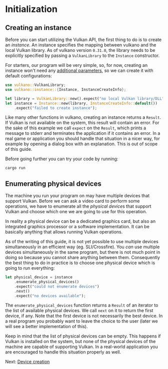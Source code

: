 # Initialization

## Creating an instance

Before you can start utilizing the Vulkan API, the first thing to do is to create
an *instance*. An instance specifies the mapping between vulkano and the local Vulkan library.
As of vulkano version `0.31.0`, the library needs to be explicitly specified by passing a 
`VulkanLibrary` to the  `Instance` constructor.

For starters, our program will be very simple, so, for now, creating an instance won't need any
[additional parameters](https://docs.rs/vulkano/0.34.0/vulkano/instance/struct.InstanceCreateInfo.html),
so we can create it with default configurations:

```rust
use vulkano::VulkanLibrary;
use vulkano::instance::{Instance, InstanceCreateInfo};

let library = VulkanLibrary::new().expect("no local Vulkan library/DLL");
let instance = Instance::new(library, InstanceCreateInfo::default())
    .expect("failed to create instance");
```

Like many other functions in vulkano, creating an instance returns a `Result`. If Vulkan is not
available on the system, this result will contain an error. For the sake of this example we call
`expect` on the `Result`, which prints a message to stderr and terminates the application if it
contains an error. In a real game or application you should handle that situation in a nicer way,
for example by opening a dialog box with an explanation. This is out of scope of this guide.

Before going further you can try your code by running:

```bash
cargo run
```

## Enumerating physical devices

The machine you run your program on may have multiple devices that support Vulkan. Before we can
ask a video card to perform some operations, we have to enumerate all the *physical device*s that
support Vulkan and choose which one we are going to use for this operation.

In reality a physical device can be a dedicated graphics card, but also an integrated graphics
processor or a software implementation. It can be basically anything that allows running Vulkan
operations.

As of the writing of this guide, it is not yet possible to use multiple devices simultaneously
in an efficient way (eg. SLI/Crossfire). You *can* use multiple devices simultaneously in the same
program, but there is not much point in doing so because you cannot share anything between them.
Consequently the best thing to do in practice is to choose one physical device which is going to 
run everything:

```rust
let physical_device = instance
    .enumerate_physical_devices()
    .expect("could not enumerate devices")
    .next()
    .expect("no devices available");
```

The `enumerate_physical_devices` function returns a `Result` of an iterator to the list of 
available physical devices. We call `next` on it to return the first device, if any. Note that the 
first device is not necessarily the best device. In a real program you probably want to leave the 
choice to the user (later we will see a better implementation of this).

Keep in mind that the list of physical devices can be empty. This happens if Vulkan is installed
on the system, but none of the physical devices of the machine are capable of supporting Vulkan. In
a real-world application you are encouraged to handle this situation properly as well.

Next: [Device creation](device-creation.html)
